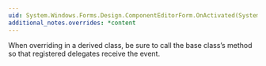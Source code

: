 ```yaml
---
uid: System.Windows.Forms.Design.ComponentEditorForm.OnActivated(System.EventArgs)
additional_notes.overrides: *content
---
```


<p>When overriding <xref href="System.Windows.Forms.Design.ComponentEditorForm.OnActivated(System.EventArgs)"></xref> in a derived class, be sure to call the base class’s <xref href="System.Windows.Forms.Design.ComponentEditorForm.OnActivated(System.EventArgs)"></xref> method so that registered delegates receive the event.</p>


